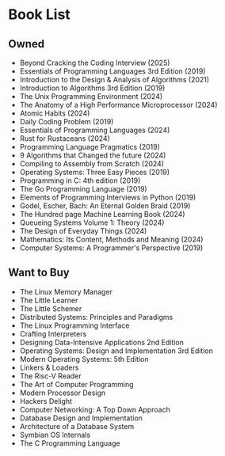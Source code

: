# Book List

## Owned

- Beyond Cracking the Coding Interview (2025)
- Essentials of Programming Languages 3rd Edition (2019)
- Introduction to the Design & Analysis of Algorithms (2021)
- Introduction to Algorithms 3rd Edition (2019)
- The Unix Programming Environment (2024)
- The Anatomy of a High Performance Microprocessor (2024)
- Atomic Habits (2024)
- Daily Coding Problem (2019)
- Essentials of Programming Languages (2024)
- Rust for Rustaceans (2024)
- Programming Language Pragmatics (2019)
- 9 Algorithms that Changed the future (2024)
- Compiling to Assembly from Scratch (2024)
- Operating Systems: Three Easy Pieces (2019)
- Programming in C: 4th edition (2019)
- The Go Programming Language (2019)
- Elements of Programming Interviews in Python (2019)
- Godel, Escher, Bach: An Eternal Golden Braid (2019)
- The Hundred page Machine Learning Book (2024)
- Queueing Systems Volume 1: Theory (2024)
- The Design of Everyday Things (2024)
- Mathematics: Its Content, Methods and Meaning (2024)
- Computer Systems: A Programmer's Perspective (2019)


## Want to Buy

- The Linux Memory Manager
- The Little Learner
- The Little Schemer
- Distributed Systems: Principles and Paradigms
- The Linux Programming Interface
- Crafting Interpreters
- Designing Data-Intensive Applications 2nd Edition
- Operating Systems: Design and Implementation 3rd Edition
- Modern Operating Systems: 5th Edition
- Linkers & Loaders
- The Risc-V Reader
- The Art of Computer Programming
- Modern Processor Design
- Hackers Delight
- Computer Networking: A Top Down Approach
- Database Design and Implementation
- Architecture of a Database System
- Symbian OS Internals
- The C Programming Language
